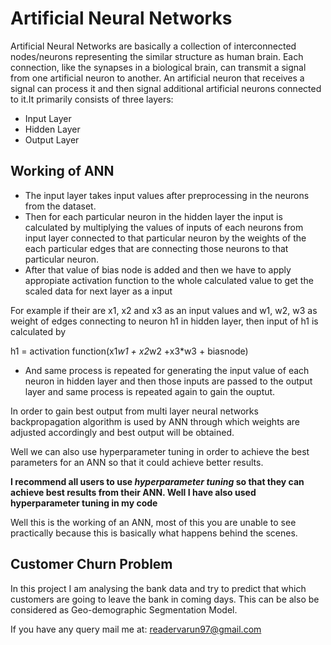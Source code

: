 # Artificial Neural Networks

Artificial Neural Networks are basically a collection of interconnected nodes/neurons representing the similar structure as human brain.
Each connection, like the synapses in a biological brain, can transmit a signal from one artificial neuron to another. An artificial neuron that receives a signal can process it and then signal additional artificial neurons connected to it.It primarily consists of three layers:

- Input Layer
- Hidden Layer
- Output Layer

## Working of ANN

- The input layer takes input values after preprocessing in the neurons from the dataset.
- Then for each particular neuron in the hidden layer the input is calculated by multiplying the values of inputs of each neurons from input layer connected to that particular neuron by the weights of the each particular edges that are connecting those neurons to that particular neuron.
- After that value of bias node is added and then we have to apply appropiate activation function to the whole calculated value to get the scaled data for next layer as a input

For example if their are x1, x2 and x3 as an input values and w1, w2, w3 as weight of edges connecting to neuron h1 in hidden layer, then input of h1 is calculated by

h1 = activation function(x1*w1 + x2*w2 +x3*w3 + biasnode)

- And same process is repeated for generating the input value of each neuron in hidden layer and then those inputs are passed to the output layer and same process is repeated again to gain the ouptut. 

In order to gain best output from multi layer neural networks backpropagation algorithm is used by ANN through which weights are adjusted accordingly and best output will be obtained.

Well we can also use hyperparameter tuning in order to achieve the best parameters for an ANN so that it could achieve better results.

**I recommend all users to use  _hyperparameter tuning_ so that they can achieve best results from their ANN. Well I have also used hyperparameter tuning in my code**

Well this is the working of an ANN,  most of this you are unable to see practically because this is basically what happens behind the scenes.

## Customer Churn Problem

In this project I am analysing the bank data and try to predict that which customers are going to leave the bank in coming days. This can be also be considered as Geo-demographic Segmentation Model. 

If you have any query mail me at: readervarun97@gmail.com

